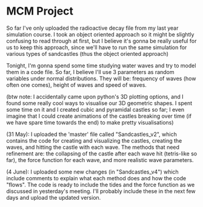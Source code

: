# MCM Project

So far I've only uploaded the radioactive decay file from my last year simulation course. I took an object oriented approach so it might be slightly confusing to read through at first, but I believe it's gonna be really useful for us to keep this approach, since we'll have to run the same simulation for various types of sandcastles (thus the object oriented approach)

Tonight, I'm gonna spend some time studying water waves and try to model them in a code file. So far, I believe I'll use 3 parameters as random variables under normal distributions. They will be: frequency of waves (how often one comes), height of waves and speed of waves.

(btw note: I accidentally came upon python's 3D plotting options, and I found some really cool ways to visualise our 3D geometric shapes. I spent some time on it and I created cubic and pyramidal castles so far; I even imagine that I could create animations of the castles breaking over time (if we have spare time towards the end) to make pretty visualisations)

(31 May):
I uploaded the 'master' file called "Sandcastles_v2", which contains the code for creating and visualizing the castles, creating the waves, and hitting the castle with each wave. The methods that need refinement are: the collapsing of the castle after each wave hit (tetris-like so far), the force function for each wave, and more realistic wave parameters.

(4 June):
I uploaded some new changes (in "Sandcastles_v4") which include comments to explain what each method does and how the code "flows". The code is ready to include the tides and the force function as we discussed in yesterday's meeting. I'll probably include these in the next few days and upload the updated version.
